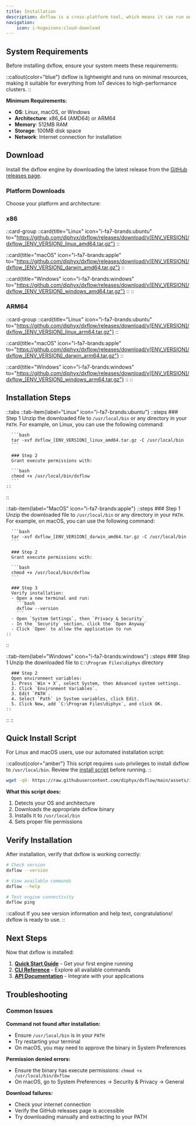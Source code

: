 ```yaml
---
title: Installation
description: dxflow is a cross-platform tool, which means it can run on any operating system, such as Linux, macOS, and Windows. It is designed to be easy to install and use, with a simple command-line interface (CLI) and a web-based user interface (UI).
navigation:
    icon: i-hugeicons:cloud-download
---
```


## System Requirements

Before installing dxflow, ensure your system meets these requirements:

::callout{color="blue"}
dxflow is lightweight and runs on minimal resources, making it suitable for everything from IoT devices to high-performance clusters.
::

**Minimum Requirements:**
- **OS**: Linux, macOS, or Windows
- **Architecture**: x86_64 (AMD64) or ARM64
- **Memory**: 512MB RAM
- **Storage**: 100MB disk space
- **Network**: Internet connection for installation

## Download

Install the dxflow engine by downloading the latest release from the [GitHub releases page](https://github.com/diphyx/dxflow/releases).

### Platform Downloads

Choose your platform and architecture:

### x86

::card-group
  ::card{title="Linux" icon="i-fa7-brands:ubuntu" to="https://github.com/diphyx/dxflow/releases/download/v[ENV_VERSION]/dxflow_[ENV_VERSION]_linux_amd64.tar.gz"}
  ::

  ::card{title="macOS" icon="i-fa7-brands:apple" to="https://github.com/diphyx/dxflow/releases/download/v[ENV_VERSION]/dxflow_[ENV_VERSION]_darwin_amd64.tar.gz"}
  ::

  ::card{title="Windows" icon="i-fa7-brands:windows" to="https://github.com/diphyx/dxflow/releases/download/v[ENV_VERSION]/dxflow_[ENV_VERSION]_windows_amd64.tar.gz"}
  ::
::

### ARM64

::card-group
  ::card{title="Linux" icon="i-fa7-brands:ubuntu" to="https://github.com/diphyx/dxflow/releases/download/v[ENV_VERSION]/dxflow_[ENV_VERSION]_linux_arm64.tar.gz"}
  ::

  ::card{title="macOS" icon="i-fa7-brands:apple" to="https://github.com/diphyx/dxflow/releases/download/v[ENV_VERSION]/dxflow_[ENV_VERSION]_darwin_arm64.tar.gz"}
  ::

  ::card{title="Windows" icon="i-fa7-brands:windows" to="https://github.com/diphyx/dxflow/releases/download/v[ENV_VERSION]/dxflow_[ENV_VERSION]_windows_arm64.tar.gz"}
  ::
::

## Installation Steps

::tabs
  ::tab-item{label="Linux" icon="i-fa7-brands:ubuntu"}
    ::steps
      ### Step 1
      Unzip the downloaded file to `/usr/local/bin` or any directory in your `PATH`. For example, on Linux, you can use the following command:

      ```bash
      tar -xvf dxflow_[ENV_VERSION]_linux_amd64.tar.gz -C /usr/local/bin
      ```

      ### Step 2
      Grant execute permissions with:

      ```bash
      chmod +x /usr/local/bin/dxflow
      ```
    ::
  ::

  ::tab-item{label="MacOS" icon="i-fa7-brands:apple"}
    ::steps
      ### Step 1
      Unzip the downloaded file to `/usr/local/bin` or any directory in your `PATH`. For example, on macOS, you can use the following command:

      ```bash
      tar -xvf dxflow_[ENV_VERSION]_darwin_amd64.tar.gz -C /usr/local/bin
      ```

      ### Step 2
      Grant execute permissions with:

      ```bash
      chmod +x /usr/local/bin/dxflow
      ```

      ### Step 3
      Verify installation:
      - Open a new terminal and run:
        ```bash
        dxflow --version
        ```
      - Open `System Settings`, then `Privacy & Security`
      - In the `Security` section, click the `Open Anyway`
      - Click `Open` to allow the application to run
    ::
  ::

  ::tab-item{label="Windows" icon="i-fa7-brands:windows"}
    ::steps
      ### Step 1
      Unzip the downloaded file to `C:\Program Files\diphyx` directory

      ### Step 2
      Open environment variables:
      1. Press `Win + X`, select System, then Advanced system settings.
      2. Click `Environment Variables`.
      3. Edit `PATH`.
      4. Select `Path` in System variables, click Edit.
      5. Click New, add `C:\Program Files\diphyx`, and click OK.
    ::
  ::
::

## Quick Install Script

For Linux and macOS users, use our automated installation script:

::callout{color="amber"}
This script requires `sudo` privileges to install dxflow to `/usr/local/bin`. Review the [install script](https://raw.githubusercontent.com/diphyx/dxflow/main/assets/install.sh) before running.
::

```bash
wget -qO- https://raw.githubusercontent.com/diphyx/dxflow/main/assets/install.sh | sudo bash
```

**What this script does:**
1. Detects your OS and architecture
2. Downloads the appropriate dxflow binary
3. Installs it to `/usr/local/bin`
4. Sets proper file permissions

## Verify Installation

After installation, verify that dxflow is working correctly:

```bash
# Check version
dxflow --version

# View available commands
dxflow --help

# Test engine connectivity
dxflow ping
```

::callout
If you see version information and help text, congratulations! dxflow is ready to use.
::

## Next Steps

Now that dxflow is installed:

1. **[Quick Start Guide](/docs/getting-started/quick-start)** - Get your first engine running
3. **[CLI Reference](/docs/cli)** - Explore all available commands
4. **[API Documentation](/docs/api)** - Integrate with your applications

## Troubleshooting

### Common Issues

**Command not found after installation:**
- Ensure `/usr/local/bin` is in your `PATH`
- Try restarting your terminal
- On macOS, you may need to approve the binary in System Preferences

**Permission denied errors:**
- Ensure the binary has execute permissions: `chmod +x /usr/local/bin/dxflow`
- On macOS, go to System Preferences → Security & Privacy → General

**Download failures:**
- Check your internet connection
- Verify the GitHub releases page is accessible
- Try downloading manually and extracting to your PATH
